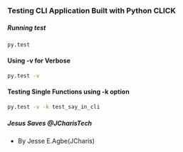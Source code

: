 ### Testing CLI Application Built with Python CLICK


##### Running test
```bash
py.test
```

#### Using -v for Verbose
```bash
py.test -v
```

#### Testing Single Functions using -k option

```bash
py.test -v -k test_say_in_cli
```


#####  Jesus Saves @JCharisTech
+ By Jesse E.Agbe(JCharis)
